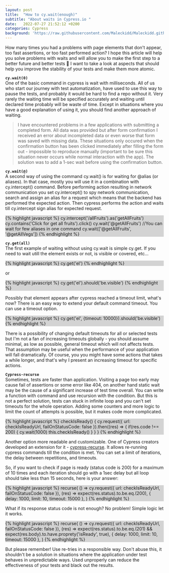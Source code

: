 ```yaml
---
layout: post
title:  "How to cy.wait(enough)"
subtitle: "About waits in Cypress.io "
date:   2022-07-27 21:52:12 +0200
categories: Cypress
background: 'https://raw.githubusercontent.com/Maleckidd/Maleckidd.github.io/gh-pages/img/posts/01.JPG'
---
```

How many times you had a problems with page elements that don't appear, too fast assertions, or too fast performed action?  I hope this article will help you solve problems with waits and will allow you to make the first step to a better future and better tests 🙂  I want to take a look at aspects that should help you improve the stability of your tests and make them more atomic. 

**`cy.wait(0)`** <br>
 One of the basic command in cypress is wait with milliseconds. All of us who start our journey with test automatization, have used to use this way to pause the tests, and probably it would be hard to find a repo without it. Very rarely the waiting time will be specified accurately and waiting until declared time probably will be waste of time. Except in situations where you have a good explanation of using it, you should find another approach of waiting. 

>I have encountered problems in a few applications with submitting a completed form. All data was provided but after form confirmation I received an error about incompleted data or even worse that form was saved with missing data. These situations only occured when the confirmation button has been clicked immediately after filling the form out - impossible to reproduce manually (important to be sure this situation never occurs while normal interaction with the app). The solution was to add a 1-sec wait before using the confirmation button.


**`cy.wait(@)`** <br>
A second way of using the command cy.wait() is for waiting for @alias (or aliases). In that case, mostly you will use it in a combination with cy.intercept() command. Before performing action resulting in network communication you set cy.intercept() to spy network communication, search and assign an alias for a request which means that the backend has performed the expected action. Then cypress performs the action and waits till cy.intercept sign alias for expected request. 


<div style="background-color:lightgrey;">
{% highlight javascript %}
cy.intercept('/allFruits').as('getAllFruits')
cy.contains('Click for get all fruits').click()
cy.wait('@getAllFruits')
//You can wait for few aliases in one command cy.wait(['@getAllFruits', '@getAllVegs'])
{% endhighlight %}
</div>


**`cy.get(all)`** <br>
The first example of waiting without using cy.wait is simple cy.get. If you need to wait utill the element exists or not, is visible or covered, etc... 

<div style="background-color:lightgrey;">
{% highlight javascript %}
cy.get('el')
{% endhighlight %}
</div>

or

<div style="background-color:lightgrey;">
{% highlight javascript %}
cy.get('el').should('be.visible')
{% endhighlight %}
</div>

Possibly that element appears after cypress reached a timeout limit, what's now? 
There is an easy way to extend your default command timeout. You can use a timeout option. 

<div style="background-color:lightgrey;">
{% highlight javascript %}
cy.get('el', {timeout: 10000}).should('be.visible')
{% endhighlight %}
</div>

There is a possibility of changing default timeouts for all or selected tests but I'm not a fan of increasing timeouts globally - you should assume minimal, as low as possible, general timeout which will not affects tests. That assumption may be useful when the performance of your application will fall dramatically. Of course, you you might have some actions that takes a while longer, and that's why I present an increasing timeout for specific actions.

**`Cypress-recurse`** <br>
Sometimes, tests are faster than application. Visiting a page too early may cause fail of assertions or some error like 404, on another hand static wait may be the cause of a significant increase of test time overall. You can write a function with command and use recursion with the condition. But this is not a perfect solution, tests can stuck in infinite loop and you can't set timeouts for the whole operation. Adding some counters and more logic to limit the count of attempts is possible, but it makes code more complicated. 

<div style="background-color:lightgrey;">
{% highlight javascript %}
checkIsReady() {
    cy.request({
       url: checkIsReadyUrl,
       failOnStatusCode: false
    }).then((res) => {
            if(res.code !== 200) {
                cy.wait(1000)
                this.checkIsReady()
            }
       }
}
{% endhighlight %}
</div>

Another option more readable and customizable. One of Cypress creators developed an extension for it - <a href="https://github.com/bahmutov/cypress-recurse">cypress-recurse</a>. It allows re-running cypress commands till the condition is met. You can set a limit of iterations, the delay between repetitions, and timeouts. 

So, if you want to check if page is ready (status code is 200) for a maximum of 10 times and each iteration should go with a 1sec delay but all loop should take less than 15 seconds, here is your answer:

<div style="background-color:lightgrey;">
{% highlight javascript %}
recurse(
        () =>
          cy.request({
            url: checkIsReadyUrl,
            failOnStatusCode: false
          }),
        (res) => expect(res.status).to.be.eq.(200), { delay: 1000, limit: 10, timeout: 15000 },
      )
{% endhighlight %}
</div>

What if its response status code is not enough?  No problem! Simple logic let it works. 

<div style="background-color:lightgrey;">
{% highlight javascript %}
recurse(
        () =>
          cy.request({
            url: checkIsReadyUrl,
            failOnStatusCode: false
          }),
        (res) => expect(res.status).to.be.eq.(201) &&
                 expect(res.body).to.have.proprety('isReady', true), 
                { delay: 1000, limit: 10, timeout: 15000 },
      )
{% endhighlight %}
</div>

But please remember! Use re-tries in a responsible way. Don't abuse this, it shouldn't be a solution in situations where the application under test behaves in unpredictable ways. Used unproperly can reduce the effectiveness of your tests and black out the results.